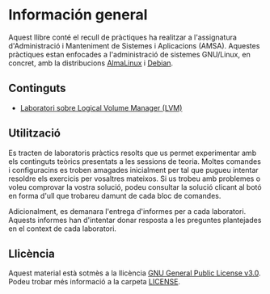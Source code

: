 # Información general

Aquest llibre conté el recull de pràctiques ha realitzar a l'assignatura d'Administració i Manteniment de Sistemes i Aplicacions (AMSA). Aquestes pràctiques estan enfocades a l'administració de sistemes GNU/Linux, en concret, amb la distribucions [AlmaLinux](https://almalinux.org/) i [Debian](https://www.debian.org/).

## Continguts

- [Laboratori sobre Logical Volume Manager (LVM)](./LVM/main.md)

## Utilització

Es tracten de laboratoris pràctics resolts que us permet experimentar amb els continguts teòrics presentats a les sessions de teoria. Moltes comandes i configuracins es troben amagades inicialment per tal que pugueu intentar resoldre els exercicis per vosaltres mateixos. Si us trobeu amb problemes o voleu comprovar la vostra solució, podeu consultar la solució clicant al botó en forma d'ull que trobareu damunt de cada bloc de comandes.

Adicionalment, es demanara l'entrega d'informes per a cada laboratori. Aquests informes han d'intentar donar resposta a les preguntes plantejades en el context de cada laboratori.

## Llicència

Aquest material està sotmès a la llicència [GNU General Public License v3.0](https://www.gnu.org/licenses/gpl-3.0.html). Podeu trobar més informació a la carpeta [LICENSE](../LICENSE).
